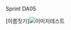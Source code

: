 Sprint DA05


[이름짓기]![이미지테스트](https://github.com/user-attachments/assets/3860defb-f645-49d5-858b-304e08f2b8d6)
